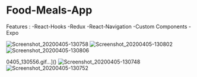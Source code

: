 # Food-Meals-App

Features : -React-Hooks -Redux -React-Navigation -Custom Components -Expo 


![Screenshot_20200405-130758](https://user-images.githubusercontent.com/42911937/78473228-4acfd180-773f-11ea-922f-c3ca2c61cd10.jpg)
![Screenshot_20200405-130802](https://user-images.githubusercontent.com/42911937/78473237-54f1d000-773f-11ea-8410-9966f0d4f2cf.jpg)
![Screenshot_20200405-130806](https://user-images.githubusercontent.com/42911937/78473244-5e7b3800-773f-11ea-9b7c-477e624d96f2.jpg)


0405_130556.gif…]()
![Screenshot_20200405-130748](https://user-images.githubusercontent.com/42911937/78473205-270c8b80-773f-11ea-95f8-277a85e8d0e7.jpg)
![Screenshot_20200405-130752](https://user-images.githubusercontent.com/42911937/78473210-312e8a00-773f-11ea-9eb0-35b5fd0c8d32.jpg)

